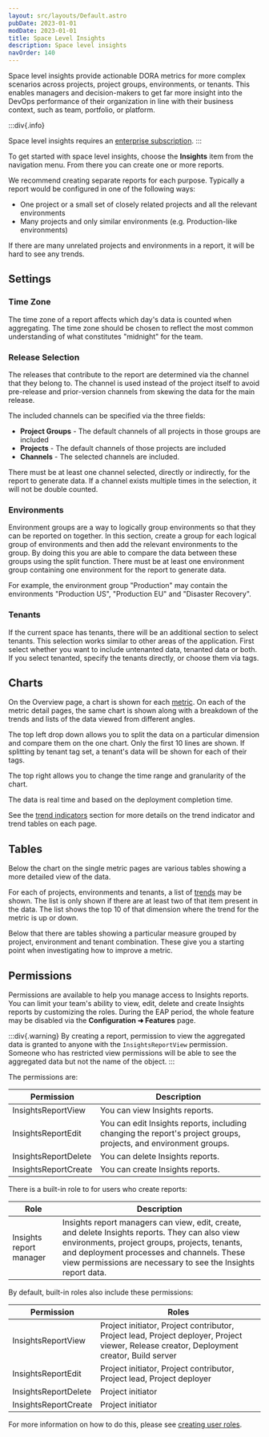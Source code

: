 ```yaml
---
layout: src/layouts/Default.astro
pubDate: 2023-01-01
modDate: 2023-01-01
title: Space Level Insights
description: Space level insights
navOrder: 140
---
```


Space level insights provide actionable DORA metrics for more complex scenarios across projects, project groups, environments, or tenants. This enables managers and decision-makers to get far more insight into the DevOps performance of their organization in line with their business context, such as team, portfolio, or platform.

:::div{.info}

Space level insights requires an [enterprise subscription](https://octopus.com/pricing).
:::

To get started with space level insights, choose the **Insights** item from the navigation menu. From there you can create one or more reports.

We recommend creating separate reports for each purpose. Typically a report would be configured in one of the following ways:
- One project or a small set of closely related projects and all the relevant environments
- Many projects and only similar environments (e.g. Production-like environments)

If there are many unrelated projects and environments in a report, it will be hard to see any trends.

## Settings

### Time Zone

The time zone of a report affects which day's data is counted when aggregating. The time zone should be chosen to reflect the most
common understanding of what constitutes "midnight" for the team.

### Release Selection

The releases that contribute to the report are determined via the channel that they belong to. The channel is used instead of the project itself to avoid pre-release and prior-version channels from skewing the data for the main release.

The included channels can be specified via the three fields:

- **Project Groups** - The default channels of all projects in those groups are included
- **Projects** - The default channels of those projects are included
- **Channels** - The selected channels are included.

There must be at least one channel selected, directly or indirectly, for the report to generate data. If a channel exists multiple times in the selection, it will not be double counted. 

### Environments

Environment groups are a way to logically group environments so that they can be reported on together. In this section, create a group for each logical group of environments and then add the relevant environments to the group. By doing this you are able to compare the data between these groups using the split function. There must be at least one environment group containing one environment for the report to generate data.

For example, the environment group "Production" may contain the environments "Production US", "Production EU" and "Disaster Recovery".

### Tenants

If the current space has tenants, there will be an additional section to select tenants. This selection works similar to other areas of the application. First select whether you want to include untenanted data, tenanted data or both. If you select tenanted, specify the tenants directly, or choose them via tags.

## Charts

On the Overview page, a chart is shown for each [metric](/docs/insights/metrics). On each of the metric detail pages, the same chart is shown along with a breakdown of the trends and lists of the data viewed from different angles.

The top left drop down allows you to split the data on a particular dimension and compare them on the one chart. Only the first 10 lines are shown. If splitting by tenant tag set, a tenant's data will be shown for each of their tags.

The top right allows you to change the time range and granularity of the chart.

The data is real time and based on the deployment completion time.

See the [trend indicators](/docs/insights/trend-indicators) section for more details on the trend indicator and trend tables on each page.


## Tables

Below the chart on the single metric pages are various tables showing a more detailed view of the data.

For each of projects, environments and tenants, a list of [trends](/docs/insights/trend-indicators) may be shown. The list is only shown if there are at least two of that item present in the data. The list shows the top 10 of that dimension where the trend for the metric is up or down.

Below that there are tables showing a particular measure grouped by project, environment and tenant combination. These give you a starting point when investigating how to improve a metric.

## Permissions

Permissions are available to help you manage access to Insights reports. You can limit your team's ability to view, edit, delete and create Insights reports by customizing the roles. During the EAP period, the whole feature may be disabled via the **Configuration ➜ Features** page.

:::div{.warning}
By creating a report, permission to view the aggregated data is granted to anyone with the `InsightsReportView` permission. Someone who has restricted view permissions will be able to see the aggregated data but not the name of the object.
:::

The permissions are:

| Permission           | Description            |
| -------------------- | ---------------------- |
| InsightsReportView   | You can view Insights reports. |
| InsightsReportEdit   | You can edit Insights reports, including changing the report's project groups, projects, and environment groups. |
| InsightsReportDelete | You can delete Insights reports. |
| InsightsReportCreate | You can create Insights reports. |

There is a built-in role to for users who create reports:

| Role                    | Description            |
| ----------------------- | ---------------------- |
| Insights report manager | Insights report managers can view, edit, create, and delete Insights reports.  They can also view environments, project groups, projects, tenants, and deployment processes and channels. These view permissions are necessary to see the Insights report data. |

By default, built-in roles also include these permissions:

| Permission           | Roles            |
| -------------------- | ---------------------- |
| InsightsReportView   | Project initiator, Project contributor, Project lead, Project deployer, Project viewer, Release creator, Deployment creator, Build server |
| InsightsReportEdit   | Project initiator, Project contributor, Project lead, Project deployer |
| InsightsReportDelete | Project initiator |
| InsightsReportCreate | Project initiator |

For more information on how to do this, please see [creating user roles](https://octopus.com/docs/security/users-and-teams/user-roles#UserRoles-CreatingUserRoles).